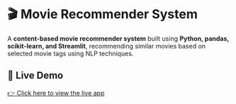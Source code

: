 ﻿# 🎬 Movie Recommender System

A **content-based movie recommender system** built using **Python, pandas, scikit-learn, and Streamlit**, recommending similar movies based on selected movie tags using NLP techniques.

## 🚀 Live Demo

[👉 Click here to view the live app](https://movie-recommender-d72trranmooagnmwdxbt4t.streamlit.app/)

